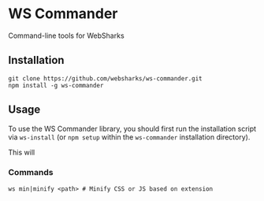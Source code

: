 WS Commander
============

Command-line tools for WebSharks


## Installation

```
git clone https://github.com/websharks/ws-commander.git
npm install -g ws-commander
```

## Usage

To use the WS Commander library, you should first run the installation script via `ws-install` (or `npm setup` within the `ws-commander` installation directory).

This will 

### Commands

```
ws min|minify <path> # Minify CSS or JS based on extension
```